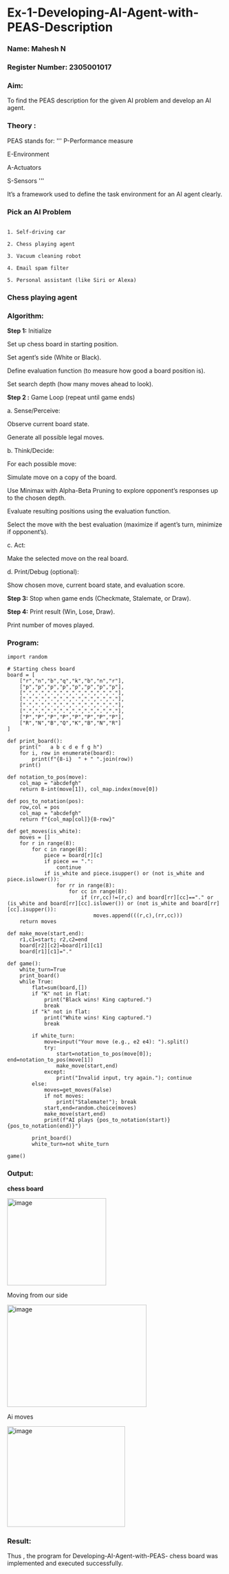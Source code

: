 # Ex-1-Developing-AI-Agent-with-PEAS-Description
### Name: Mahesh N

### Register Number: 2305001017

### Aim:
To find the PEAS description for the given AI problem and develop an AI agent.

### Theory :
PEAS stands for:
'''
P-Performance measure

E-Environment

A-Actuators

S-Sensors
'''

It’s a framework used to define the task environment for an AI agent clearly.

### Pick an AI Problem

```

1. Self-driving car

2. Chess playing agent

3. Vacuum cleaning robot

4. Email spam filter

5. Personal assistant (like Siri or Alexa)
```

### Chess playing agent
### Algorithm:
**Step 1:** Initialize

Set up chess board in starting position.

Set agent’s side (White or Black).

Define evaluation function (to measure how good a board position is).

Set search depth (how many moves ahead to look).

**Step 2 :** Game Loop (repeat until game ends)

a. Sense/Perceive:

Observe current board state.

Generate all possible legal moves.

b. Think/Decide:

For each possible move:

Simulate move on a copy of the board.

Use Minimax with Alpha-Beta Pruning to explore opponent’s responses up to the chosen depth.

Evaluate resulting positions using the evaluation function.

Select the move with the best evaluation (maximize if agent’s turn, minimize if opponent’s).

c. Act:

Make the selected move on the real board.

d. Print/Debug (optional):

Show chosen move, current board state, and evaluation score.

**Step 3:** Stop when game ends (Checkmate, Stalemate, or Draw).

**Step 4:**
Print result (Win, Lose, Draw).

Print number of moves played.

### Program:
```
import random

# Starting chess board
board = [
    ["r","n","b","q","k","b","n","r"],
    ["p","p","p","p","p","p","p","p"],
    [".",".",".",".",".",".",".","."],
    [".",".",".",".",".",".",".","."],
    [".",".",".",".",".",".",".","."],
    [".",".",".",".",".",".",".","."],
    ["P","P","P","P","P","P","P","P"],
    ["R","N","B","Q","K","B","N","R"]
]

def print_board():
    print("   a b c d e f g h")
    for i, row in enumerate(board):
        print(f"{8-i}  " + " ".join(row))
    print()

def notation_to_pos(move):
    col_map = "abcdefgh"
    return 8-int(move[1]), col_map.index(move[0])

def pos_to_notation(pos):
    row,col = pos
    col_map = "abcdefgh"
    return f"{col_map[col]}{8-row}"

def get_moves(is_white):
    moves = []
    for r in range(8):
        for c in range(8):
            piece = board[r][c]
            if piece == ".": 
                continue
            if is_white and piece.isupper() or (not is_white and piece.islower()):
                for rr in range(8):
                    for cc in range(8):
                        if (rr,cc)!=(r,c) and board[rr][cc]=="." or (is_white and board[rr][cc].islower()) or (not is_white and board[rr][cc].isupper()):
                            moves.append(((r,c),(rr,cc)))
    return moves

def make_move(start,end):
    r1,c1=start; r2,c2=end
    board[r2][c2]=board[r1][c1]
    board[r1][c1]="."

def game():
    white_turn=True
    print_board()
    while True:
        flat=sum(board,[])
        if "K" not in flat:
            print("Black wins! King captured.")
            break
        if "k" not in flat:
            print("White wins! King captured.")
            break

        if white_turn:
            move=input("Your move (e.g., e2 e4): ").split()
            try:
                start=notation_to_pos(move[0]); end=notation_to_pos(move[1])
                make_move(start,end)
            except:
                print("Invalid input, try again."); continue
        else:
            moves=get_moves(False)
            if not moves: 
                print("Stalemate!"); break
            start,end=random.choice(moves)
            make_move(start,end)
            print(f"AI plays {pos_to_notation(start)} {pos_to_notation(end)}")

        print_board()
        white_turn=not white_turn

game()

```
### Output:

**chess board** 

<img width="230" height="203" alt="image" src="https://github.com/user-attachments/assets/43a044e7-9a78-4bf0-b2a1-f1cb29db35f7" />


Moving from our side 

<img width="324" height="238" alt="image" src="https://github.com/user-attachments/assets/3c2e9191-e8f2-453d-8776-4892e173eb05" />


Ai moves

<img width="274" height="234" alt="image" src="https://github.com/user-attachments/assets/9061719a-8404-41c4-b3a2-8ddc3849e797" />




### Result:

Thus , the program for Developing-AI-Agent-with-PEAS- chess board was implemented and executed successfully.
